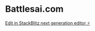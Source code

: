 # Battlesai.com

[Edit in StackBlitz next generation editor ⚡️](https://stackblitz.com/~/github.com/battleabhishek/Battlesai.com)